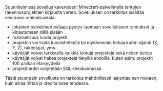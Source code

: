 Suunnitelmissa sovellus kavereideni Minecraft-palvelimella tehtyjen rakennusprojektien kirjausta varten. Sovelluksen on tarkoitus sisältää seuraavia ominaisuuksia:

- jokainen palvelimen pelaaja pystyy luomaan sovellukseen tunnukset ja kirjautumaan niillä sisään
- mahdollisuus luoda projekti
- projektiin voi lisätä luomishetkellä tai myöhemmin tietoja kuten sijainti (X, Y, Z), rakentajat, yms.
- käyttäjät voivat tarkistella kaikkia luotuja projekteja sekä niiden tietoja
- käyttäjät voivat hakea projekteja tietyillä ehdoilla, kuten esim. projektit 100 palikan etäisyydellä
- projektitiedot säilytetään SQL-tietokannassa

Tästä eteenpäin sovellusta on tarkoitus mahdollisesti laajentaa sen mukaan, kuin aikaa riittää ja ideoita tulee tehdessä.
